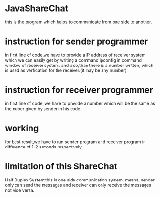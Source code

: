 # JavaShareChat
this is the program which helps to communicate from one side to another.
# instruction for sender programmer
in first line of code,we have to provide a IP address of receiver system which we can easily get by writing a command ipconfig in command window of receiver system.
and also,than there is a number written, which is used as verfication for the receiver.(it may be any number)
# instruction for receiver programmer
in first line of code, we have to provide a number which will be the same as the nuber given by sender in his code.
# working
for best result,we have to run sender program and receiver program in difference of 1-2 seconds respectively.
# limitation of this ShareChat
Half Duplex System:this is one side communication system. means, sender only can send the messages and receiver can only receive the messages not vice versa.
